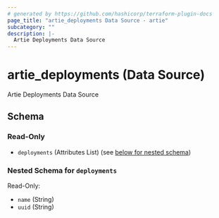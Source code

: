 ```yaml
---
# generated by https://github.com/hashicorp/terraform-plugin-docs
page_title: "artie_deployments Data Source - artie"
subcategory: ""
description: |-
  Artie Deployments Data Source
---
```


# artie_deployments (Data Source)

Artie Deployments Data Source



<!-- schema generated by tfplugindocs -->
## Schema

### Read-Only

- `deployments` (Attributes List) (see [below for nested schema](#nestedatt--deployments))

<a id="nestedatt--deployments"></a>
### Nested Schema for `deployments`

Read-Only:

- `name` (String)
- `uuid` (String)
